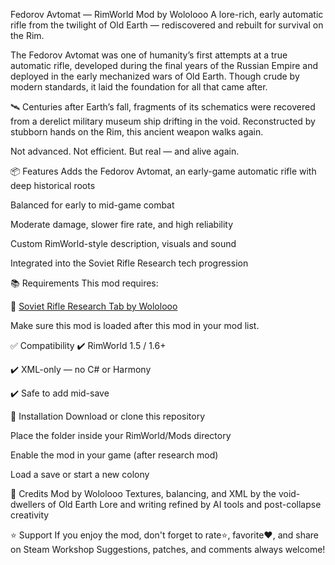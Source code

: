 Fedorov Avtomat — RimWorld Mod by Wololooo
A lore-rich, early automatic rifle from the twilight of Old Earth — rediscovered and rebuilt for survival on the Rim.

The Fedorov Avtomat was one of humanity’s first attempts at a true automatic rifle, developed during the final years of the Russian Empire and deployed in the early mechanized wars of Old Earth. Though crude by modern standards, it laid the foundation for all that came after.

🛰️ Centuries after Earth’s fall, fragments of its schematics were recovered from a derelict military museum ship drifting in the void. Reconstructed by stubborn hands on the Rim, this ancient weapon walks again.

Not advanced. Not efficient. But real — and alive again.

📦 Features
Adds the Fedorov Avtomat, an early-game automatic rifle with deep historical roots

Balanced for early to mid-game combat

Moderate damage, slower fire rate, and high reliability

Custom RimWorld-style description, visuals and sound

Integrated into the Soviet Rifle Research tech progression

📚 Requirements
This mod requires:

🔗 [Soviet Rifle Research Tab by Wololooo](https://steamcommunity.com/sharedfiles/filedetails/?id=3527333989)

Make sure this mod is loaded after this mod in your mod list.

✅ Compatibility
✔️ RimWorld 1.5 / 1.6+

✔️ XML-only — no C# or Harmony

✔️ Safe to add mid-save

🔧 Installation
Download or clone this repository

Place the folder inside your RimWorld/Mods directory

Enable the mod in your game (after research mod)

Load a save or start a new colony

🧠 Credits
Mod by Wololooo
Textures, balancing, and XML by the void-dwellers of Old Earth
Lore and writing refined by AI tools and post-collapse creativity

⭐ Support
If you enjoy the mod, don't forget to rate⭐, favorite❤️, and share on Steam Workshop
Suggestions, patches, and comments always welcome!

